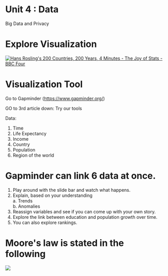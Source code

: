 # Unit 4 : Data

Big Data and Privacy

# Explore Visualization

[![Hans Rosling's 200 Countries, 200 Years, 4 Minutes - The Joy of Stats - BBC Four](http://img.youtube.com/vi/jbkSRLYSojo/0.jpg)](http://www.youtube.com/watch?v=jbkSRLYSojo)

# Visualization Tool

Go to Gapminder (https://www.gapminder.org/)

GO to 3rd article down: Try our tools

Data: 
1. Time
2. Life Expectancy
3. Income
4. Country
5. Population
6. Region of the world

# Gapminder can link 6 data at once.

1. Play around with the slide bar and watch what happens.
2. Explain, based on your understanding\
a. Trends\
b. Anomalies 
3. Reassign variables and see if you can come up with your own story.
4. Explore the link between education and population growth over time.  
5. You can also explore rankings.

# Moore's law is stated in the following

![](https://lh3.googleusercontent.com/rbsAIo0DK2fzyb-h2uRpfjChjVNAHCyfBWN7gHP5MkP4vyDJXX-MgM2JO5qbOtK7C5pbFNUq-rI=w3797-h1885)
